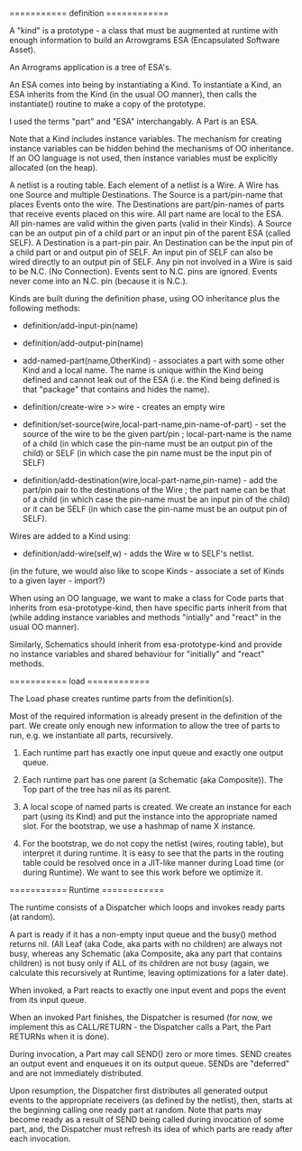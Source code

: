 =========== definition ============

A "kind" is a prototype - a class that must be augmented at runtime with enough information to build an Arrowgrams ESA (Encapsulated Software Asset).

An Arrograms application is a tree of ESA's.

An ESA comes into being by instantiating a Kind.  To instantiate a Kind, an ESA inherits from the Kind (in the usual OO manner), then calls the instantiate() routine to make a copy of the prototype.

I used the terms "part" and "ESA" interchangably.  A Part is an ESA.

Note that a Kind includes instance variables.  The mechanism for creating instance variables can be hidden behind the mechanisms of OO inheritance.  If an OO language is not used, then instance variables must be explicitly allocated (on the heap).

A netlist is a routing table.  Each element of a netlist is a Wire.  A Wire has one Source and multiple Destinations.  The Source is a part/pin-name that places Events onto the wire.  The Destinations are part/pin-names of parts that receive events placed on this wire.  All part name are local to the ESA.  All pin-names are valid within the given parts (valid in their Kinds).  A Source can be an output pin of a child part or an input pin of the parent ESA (called SELF).  A Destination is a part-pin pair.  An Destination can be the input pin of a child part or and output pin of SELF.  An input pin of SELF can also be wired directly to an output pin of SELF.  Any pin not involved in a Wire is said to be N.C. (No Connection).  Events sent to N.C. pins are ignored.  Events never come into an N.C. pin (because it is N.C.).


Kinds are built during the definition phase, using OO inheritance plus the following methods:

- definition/add-input-pin(name)
- definition/add-output-pin(name)

- add-named-part(name,OtherKind) - associates a part with some other Kind and a local name.  The name is unique within the Kind being defined and cannot leak out of the ESA (i.e. the Kind being defined is that "package" that contains and hides the name).

- definition/create-wire >> wire  - creates an empty wire

- definition/set-source(wire,local-part-name,pin-name-of-part) - set the source of the wire to be the given part/pin ; local-part-name is the name of a child (in which case the pin-name must be an output pin of the child) or SELF (in which case the pin name must be the input pin of SELF)

- definition/add-destination(wire,local-part-name,pin-name) - add the part/pin pair to the destinations of the Wire ; the part name can be that of a child (in which case the pin-name must be an input pin of the child) or it can be SELF (in which case the pin-name must be an output pin of SELF).

Wires are added to a Kind using:

- definition/add-wire(self,w) - adds the Wire w to SELF's netlist.


(in the future, we would also like to scope Kinds - associate a set of Kinds to a given layer - import?)

When using an OO language, we want to make a class for Code parts that inherits from esa-prototype-kind, then have specific parts inherit from that (while adding instance variables and methods "intially" and "react" in the usual OO manner).

Similarly, Schematics should inherit from esa-prototype-kind and provide no instance variables and shared behaviour for "initially" and "react" methods.


=========== load ============

The Load phase creates runtime parts from the definition(s).

Most of the required information is already present in the definition of the part.  We create only enough new information to allow the tree of parts to run, e.g. we instantiate all parts, recursively.

1. Each runtime part has exactly one input queue and exactly one output queue.

2. Each runtime part has one parent (a Schematic (aka Composite)).  The Top part of the tree has nil as its parent.

3. A local scope of named parts is created.  We create an instance for each part (using its Kind) and put the instance into the appropriate named slot.  For the bootstrap, we use a hashmap of name X instance.

4. For the bootstrap, we do not copy the netlist (wires, routing table), but interpret it during runtime.  It is easy to see that the parts in the routing table could be resolved once in a JIT-like manner during Load time (or during Runtime).  We want to see this work before we optimize it.

=========== Runtime ============

The runtime consists of a Dispatcher which loops and invokes ready parts (at random).

A part is ready if it has a non-empty input queue and the busy() method returns nil. (All Leaf (aka Code, aka parts with no children) are always not busy, whereas any Schematic (aka Composite, aka any part that contains children) is not busy only if ALL of its children are not busy (again, we calculate this recursively at Runtime, leaving optimizations for a later date).

When invoked, a Part reacts to exactly one input event and pops the event from its input queue.

When an invoked Part finishes, the Dispatcher is resumed (for now, we implement this as CALL/RETURN - the Dispatcher calls a Part, the Part RETURNs when it is done).

During invocation, a Part may call SEND() zero or more times.  SEND creates an output event and enqueues it on its output queue.  SENDs are "deferred" and are not immediately distributed.

Upon resumption, the Dispatcher first distributes all generated output events to the appropriate receivers (as defined by the netlist), then, starts at the beginning calling one ready part at random.  Note that parts may become ready as a result of SEND being called during invocation of some part, and, the Dispatcher must refresh its idea of which parts are ready after each invocation.


